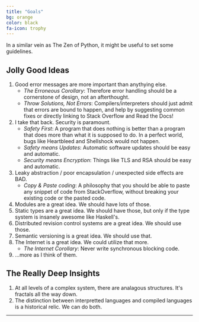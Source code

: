 ```yaml
---
title: "Goals"
bg: orange
color: black
fa-icon: trophy
---
```


In a similar vein as The Zen of Python, it might be useful to set some guidelines.

## Jolly Good Ideas
1. Good error messages are more important than anythying else.
    - *The Erroneous Corollary*: Therefore error handling should be a cornerstone of design, not an afterthought.
    - *Throw Solutions, Not Errors*: Compilers/interpreters should just admit that errors are bound to happen, and help
       by suggesting common fixes or directly linking to Stack Overflow and Read the Docs!
1. I take that back. Security is paramount.
    - *Safety First*: A program that does nothing is better than a program that does more than what it is supposed to do.
      In a perfect world, bugs like Heartbleed and Shellshock would not happen.
    - *Safety means Updates*: Automatic software updates should be easy and automatic.
    - *Security means Encryption*: Things like TLS and RSA should be easy and automatic.
1. Leaky abstraction / poor encapsulation / unexpected side effects are BAD.
    - *Copy & Paste coding*: A philosophy that you should be able to paste any snippet of code from StackOverflow,
    without breaking your existing code or the pasted code.
2. Modules are a great idea. We should have lots of those.
3. Static types are a great idea. We should have those, but only if the type system is insanely awesome like Haskell's.
4. Distributed revision control systems are a great idea. We should use those.
5. Semantic versioning is a great idea. We should use that.
6. The Internet is a great idea. We could utilize that more.
    - *The Internet Corollary*: Never write synchronous blocking code.
7. ...more as I think of them.

## The Really Deep Insights
1. At all levels of a complex system, there are analagous structures. It's fractals all the way down.
2. The distinction between interpretted languages and compiled languages is a historical relic. We can do both.


-------------------------
